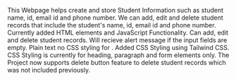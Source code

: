 This Webpage helps create and store Student Information such as student name, id, email id and phone number. We can add, edit and delete student records that include the student's name, id, email id and phone number. Currently added HTML elements and JavaScript Functionality. 
Can add, edit and delete student records. Will recieve alert message if the input fields are empty. Plain text no CSS styling for .
Added CSS Styling using Tailwind CSS. CSS Styling is currently for heading, paragraph and form elements only. The Project now supports delete button feature to delete student records which was not included previously.
